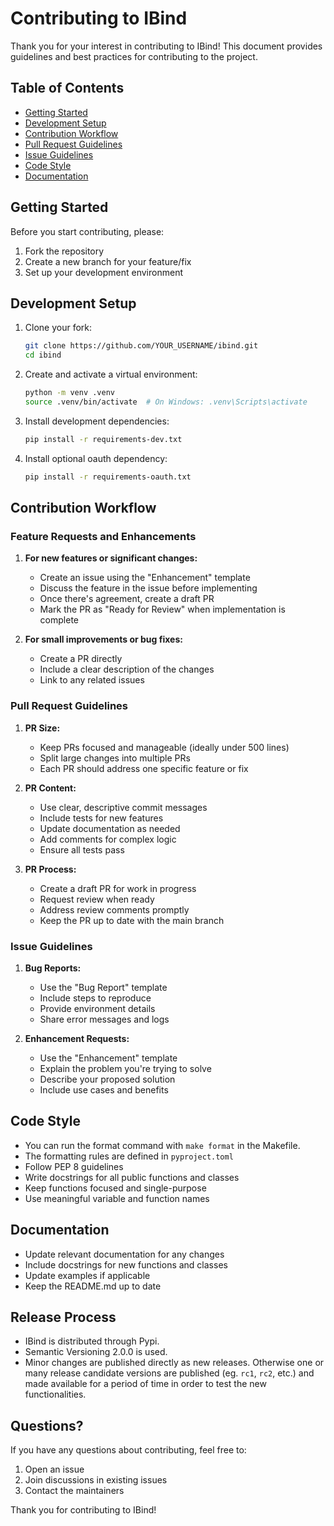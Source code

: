 # Contributing to IBind

Thank you for your interest in contributing to IBind! This document provides guidelines and best practices for contributing to the project.

## Table of Contents

- [Getting Started](#getting-started)
- [Development Setup](#development-setup)
- [Contribution Workflow](#contribution-workflow)
- [Pull Request Guidelines](#pull-request-guidelines)
- [Issue Guidelines](#issue-guidelines)
- [Code Style](#code-style)
- [Documentation](#documentation)

## Getting Started

Before you start contributing, please:

1. Fork the repository
2. Create a new branch for your feature/fix
3. Set up your development environment

## Development Setup

1. Clone your fork:

   ```bash
   git clone https://github.com/YOUR_USERNAME/ibind.git
   cd ibind
   ```

2. Create and activate a virtual environment:

   ```bash
   python -m venv .venv
   source .venv/bin/activate  # On Windows: .venv\Scripts\activate
   ```

3. Install development dependencies:

   ```bash
   pip install -r requirements-dev.txt
   ```

4. Install optional oauth dependency:

   ```bash
   pip install -r requirements-oauth.txt
   ```

## Contribution Workflow

### Feature Requests and Enhancements

1. **For new features or significant changes:**
   - Create an issue using the "Enhancement" template
   - Discuss the feature in the issue before implementing
   - Once there's agreement, create a draft PR
   - Mark the PR as "Ready for Review" when implementation is complete

2. **For small improvements or bug fixes:**
   - Create a PR directly
   - Include a clear description of the changes
   - Link to any related issues

### Pull Request Guidelines

1. **PR Size:**
   - Keep PRs focused and manageable (ideally under 500 lines)
   - Split large changes into multiple PRs
   - Each PR should address one specific feature or fix

2. **PR Content:**
   - Use clear, descriptive commit messages
   - Include tests for new features
   - Update documentation as needed
   - Add comments for complex logic
   - Ensure all tests pass

3. **PR Process:**
   - Create a draft PR for work in progress
   - Request review when ready
   - Address review comments promptly
   - Keep the PR up to date with the main branch

### Issue Guidelines

1. **Bug Reports:**
   - Use the "Bug Report" template
   - Include steps to reproduce
   - Provide environment details
   - Share error messages and logs

2. **Enhancement Requests:**
   - Use the "Enhancement" template
   - Explain the problem you're trying to solve
   - Describe your proposed solution
   - Include use cases and benefits

## Code Style

- You can run the format command with `make format` in the Makefile.
- The formatting rules are defined in `pyproject.toml`
- Follow PEP 8 guidelines
- Write docstrings for all public functions and classes
- Keep functions focused and single-purpose
- Use meaningful variable and function names

## Documentation

- Update relevant documentation for any changes
- Include docstrings for new functions and classes
- Update examples if applicable
- Keep the README.md up to date

## Release Process

- IBind is distributed through Pypi.
- Semantic Versioning 2.0.0 is used.
- Minor changes are published directly as new releases. Otherwise one or many release candidate versions are published (eg. `rc1`, `rc2`, etc.) and made available for a period of time in order to test the new functionalities.

## Questions?

If you have any questions about contributing, feel free to:

1. Open an issue
2. Join discussions in existing issues
3. Contact the maintainers

Thank you for contributing to IBind!

